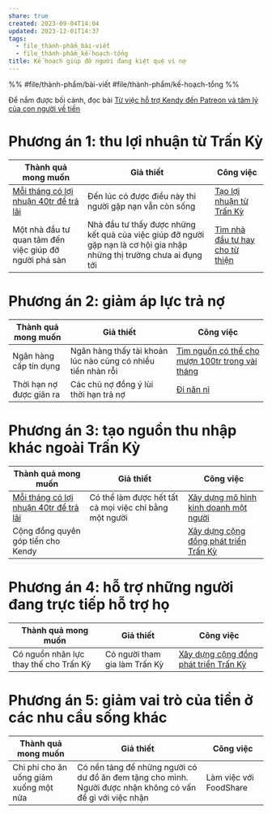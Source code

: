 ```yaml
---
share: true
created: 2023-09-04T14:04
updated: 2023-12-01T14:37
tags:
  - file_thành-phẩm_bài-viết
  - file_thành-phẩm_kế-hoạch-tổng
title: Kế hoạch giúp đỡ người đang kiệt quệ vì nợ
---
```


%%
#file/thành-phẩm/bài-viết 
#file/thành-phẩm/kế-hoạch-tổng
%%

Để nắm được bối cảnh, đọc bài [Từ việc hỗ trợ Kendy đến Patreon và tâm lý của con người về tiền](../../../9%20Blog/T%E1%BB%AB%20vi%E1%BB%87c%20h%E1%BB%97%20tr%E1%BB%A3%20Kendy%20%C4%91%E1%BA%BFn%20Patreon%20v%C3%A0%20t%C3%A2m%20l%C3%BD%20c%E1%BB%A7a%20con%20ng%C6%B0%E1%BB%9Di%20v%E1%BB%81%20ti%E1%BB%81n.md)

# Phương án 1: thu lợi nhuận từ Trấn Kỳ
| Thành quả mong muốn                                    | Giả thiết                                                                                                              | Công việc                                                       |
| ------------------------------------------------------ | ---------------------------------------------------------------------------------------------------------------------- | --------------------------------------------------------------- |
| [Mỗi tháng có lợi nhuận 40tr để trả lãi](../../../2%20Gi%E1%BA%A3%20thuy%E1%BA%BFt/M%E1%BB%97i%20th%C3%A1ng%20c%C3%B3%20l%E1%BB%A3i%20nhu%E1%BA%ADn%2040tr%20%C4%91%E1%BB%83%20tr%E1%BA%A3%20l%C3%A3i.md)             | Đến lúc có được điều này thì người gặp nạn vẫn còn sống                                                                | [Tạo lợi nhuận từ Trấn Kỳ](../K%E1%BA%BF%20ho%E1%BA%A1ch%20t%E1%BA%A1o%20l%E1%BB%A3i%20nhu%E1%BA%ADn%20t%E1%BB%AB%20Tr%E1%BA%A5n%20K%E1%BB%B3.md) |
| Một nhà đầu tư quan tâm đến việc giúp đỡ người phá sản | Nhà đầu tư thấy được những kết quả của việc giúp đỡ người gặp nạn là cơ hội gia nhập những thị trường chưa ai đụng tới | [Tìm nhà đầu tư hay cho từ thiện](./T%C3%ACm%20nh%C3%A0%20%C4%91%E1%BA%A7u%20t%C6%B0%20hay%20cho%20t%E1%BB%AB%20thi%E1%BB%87n.md)                             |

# Phương án 2: giảm áp lực trả nợ
| Thành quả mong muốn      | Giả thiết                                                    | Công việc                                           |
| ------------------------ | ------------------------------------------------------------ | --------------------------------------------------- |
| Ngân hàng cấp tín dụng   | Ngân hàng thấy tài khoản lúc nào cũng có nhiều tiền nhàn rỗi | [Tìm nguồn có thể cho mượn 100tr trong vài tháng](./T%C3%ACm%20ngu%E1%BB%93n%20c%C3%B3%20th%E1%BB%83%20cho%20m%C6%B0%E1%BB%A3n%20100tr%20trong%20v%C3%A0i%20th%C3%A1ng.md) |
| Thời hạn nợ được giãn ra | Các chủ nợ đồng ý lùi thời hạn trả nợ                        | [Đi năn nỉ](./%C4%90i%20n%C4%83n%20n%E1%BB%89.md)                                       |

# Phương án 3: tạo nguồn thu nhập khác ngoài Trấn Kỳ
| Thành quả mong muốn                        | Giả thiết                                              | Công việc                                                                                 |
| ------------------------------------------ | ------------------------------------------------------ | ----------------------------------------------------------------------------------------- |
| [Mỗi tháng có lợi nhuận 40tr để trả lãi](../../../2%20Gi%E1%BA%A3%20thuy%E1%BA%BFt/M%E1%BB%97i%20th%C3%A1ng%20c%C3%B3%20l%E1%BB%A3i%20nhu%E1%BA%ADn%2040tr%20%C4%91%E1%BB%83%20tr%E1%BA%A3%20l%C3%A3i.md) | Có thể làm được hết tất cả mọi việc chỉ bằng một người | [Xây dựng mô hình kinh doanh một người](./X%C3%A2y%20d%E1%BB%B1ng%20m%C3%B4%20h%C3%ACnh%20kinh%20doanh%20m%E1%BB%99t%20ng%C6%B0%E1%BB%9Di.md)                                                 |
| Cộng đồng quyên góp tiền cho Kendy         |                                                        | [Xây dựng cộng đồng phát triển Trấn Kỳ](../K%E1%BA%BF%20ho%E1%BA%A1ch%20x%C3%A2y%20d%E1%BB%B1ng%20c%E1%BB%99ng%20%C4%91%E1%BB%93ng%20ph%C3%A1t%20tri%E1%BB%83n%20Tr%E1%BA%A5n%20K%E1%BB%B3.md) |

# Phương án 4: hỗ trợ những người đang trực tiếp hỗ trợ họ
| Thành quả mong muốn                    | Giả thiết                     | Công việc                                                                                 |
| -------------------------------------- | ----------------------------- | ----------------------------------------------------------------------------------------- |
| Có nguồn nhân lực thay thế cho Trấn Kỳ | Có người tham gia làm Trấn Kỳ | [Xây dựng cộng đồng phát triển Trấn Kỳ](../K%E1%BA%BF%20ho%E1%BA%A1ch%20x%C3%A2y%20d%E1%BB%B1ng%20c%E1%BB%99ng%20%C4%91%E1%BB%93ng%20ph%C3%A1t%20tri%E1%BB%83n%20Tr%E1%BA%A5n%20K%E1%BB%B3.md) |

# Phương án 5: giảm vai trò của tiền ở các nhu cầu sống khác
| Thành quả mong muốn                    | Giả thiết                                                                                                  | Công việc              |
| -------------------------------------- | ---------------------------------------------------------------------------------------------------------- | ---------------------- |
| Chi phí cho ăn uống giảm xuống một nửa | Có nền tảng để những người có dư đồ ăn đem tặng cho mình. Người được nhận không có vấn đề gì với việc nhận | Làm việc với FoodShare |